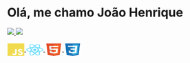 # Olá, me chamo João Henrique 
<div>
  <a href="https://github.com/Joohnq">
  <img height="180em" src="https://github-readme-stats.vercel.app/api?username=Joohnq&show_icons=true&theme=react&include_all_commits=true&count_private=true"/>
  <img height="180em" src="https://github-readme-stats.vercel.app/api/top-langs/?username=Joohnq&layout=compact&langs_count=7&theme=react"/>
</div>
<div style="display: inline_block"><br>
  <img align="center" alt="Joohnq-Js" height="30" width="40" src="https://raw.githubusercontent.com/devicons/devicon/master/icons/javascript/javascript-plain.svg">
  <img align="center" alt="Joohnq-React" height="30" width="40" src="https://raw.githubusercontent.com/devicons/devicon/master/icons/react/react-original.svg">
  <img align="center" alt="Joohnq-HTML" height="30" width="40" src="https://raw.githubusercontent.com/devicons/devicon/master/icons/html5/html5-original.svg">
  <img align="center" alt="Joohnq-CSS" height="30" width="40" src="https://raw.githubusercontent.com/devicons/devicon/master/icons/css3/css3-original.svg">

</div>
  
  ##
  
